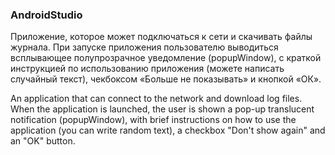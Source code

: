 ### AndroidStudio

Приложение, которое может подключаться к сети и скачивать файлы журнала. При запуске приложения пользователю  выводиться всплывающее полупрозрачное уведомление (popupWindow), с краткой инструкцией по использованию приложения (можете написать случайный текст), чекбоксом «Больше не показывать» и кнопкой «ОК». 

An application that can connect to the network and download log files. When the application is launched, the user is shown a pop-up translucent notification (popupWindow), with brief instructions on how to use the application (you can write random text), a checkbox "Don't show again" and an "OK" button.
